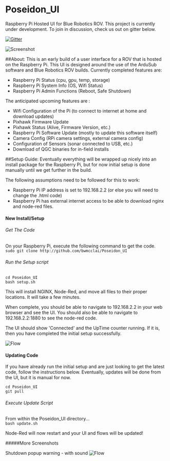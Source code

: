 # Poseidon_UI
Raspberry Pi Hosted UI for Blue Robotics ROV. This project is currently under development. To join in discussion, check us out on gitter below.

[![Gitter](https://badges.gitter.im/Join%20Chat.svg)](https://gitter.im/Poseidon_UI/Lobby?utm_source=badge&utm_medium=badge&utm_campaign=pr-badge&utm_content=badge)

![Screenshot](http://i.imgur.com/k56G4Okh.png?raw=true "Screenshot")

##About:
This is an early build of a user interface for a ROV that is hosted on the Raspberry Pi. This UI is designed around the use of the ArduSub software and Blue Robotics ROV builds.
Currently completed features are:  
- Raspberry Pi Status (cpu, gpu, temp, storage)
- Raspberry Pi System Info (OS, Wifi Status)
- Raspberry Pi Admin Functions (Reboot, Safe Shutdown)

The anticipated upcoming features are :
- Wifi Configuration of the Pi (to connect to internet at home and download updates)
- Pixhawk Firmware Update
- Pixhawk Status (Alive, Firmware Version, etc.)
- Raspberry Pi Software Update (mostly to update this software itself)
- Camera Config (RPi camera settings, external camera config)
- Configuration of Sensors (sonar connected to USB, etc.)
- Download of QGC binaries for in-field installs



##Setup Guide:
Eventually everything will be wrapped up nicely into an install package for the Raspberry Pi, but for now initial setup is done manually until we get further in the build.

The following assumptions need to be followed for this to work:  
- Raspberry Pi IP address is set to 192.168.2.2 (or else you will need to change the .html code)
- Raspberry Pi has external internet access to be able to download nginx and node-red files.


#### New Install/Setup

###### Get The Code
On your Raspberry Pi, execute the following command to get the code.   
`sudo git clone http://github.com/bwmcclai/Poseidon_UI`

###### Run the Setup script
`cd Poseidon_UI`   
`bash setup.sh`

This will install NGINX, Node-Red, and move all files to their proper locations.  It will take a few minutes.

When complete, you should be able to navigate to 192.168.2.2 in your web browser and see the UI.  You should also be able to navigate to 192.168.2.2:1880 to see the node-red code.

The UI should show 'Connected' and the UpTime counter running.  If it is, then you have completed the initial setup successfully.


![Flow](http://i.imgur.com/wqQkKw0m.png?raw=true "Flow")


#### Updating Code
If you have already run the initial setup and are just looking to get the latest code, follow the instructions below.  Eventually, updates will be done from the UI, but it is manual for now.

`cd Poseidon_UI`   
`git pull`

###### Execute Update Script
From within the Poseidon_UI directory...   
`bash update.sh`

Node-Red will now restart and your UI and flows will be updated!


#####More Screenshots

Shutdown popup warning - with sound
![Flow](http://i.imgur.com/quYE6KQh.png?raw=true "Flow")







